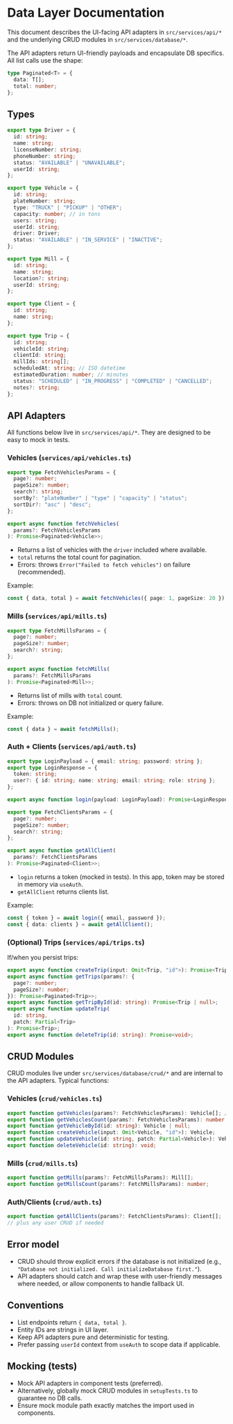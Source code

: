 # Data Layer Documentation

This document describes the UI-facing API adapters in `src/services/api/*` and the underlying CRUD modules in `src/services/database/*`.

The API adapters return UI-friendly payloads and encapsulate DB specifics. All list calls use the shape:

```ts
type Paginated<T> = {
  data: T[];
  total: number;
};
```

## Types

```ts
export type Driver = {
  id: string;
  name: string;
  licenseNumber: string;
  phoneNumber: string;
  status: "AVAILABLE" | "UNAVAILABLE";
  userId: string;
};

export type Vehicle = {
  id: string;
  plateNumber: string;
  type: "TRUCK" | "PICKUP" | "OTHER";
  capacity: number; // in tons
  users: string;
  userId: string;
  driver: Driver;
  status: "AVAILABLE" | "IN_SERVICE" | "INACTIVE";
};

export type Mill = {
  id: string;
  name: string;
  location?: string;
  userId: string;
};

export type Client = {
  id: string;
  name: string;
};

export type Trip = {
  id: string;
  vehicleId: string;
  clientId: string;
  millIds: string[];
  scheduledAt: string; // ISO datetime
  estimatedDuration: number; // minutes
  status: "SCHEDULED" | "IN_PROGRESS" | "COMPLETED" | "CANCELLED";
  notes?: string;
};
```

## API Adapters

All functions below live in `src/services/api/*`. They are designed to be easy to mock in tests.

### Vehicles (`services/api/vehicles.ts`)

```ts
export type FetchVehiclesParams = {
  page?: number;
  pageSize?: number;
  search?: string;
  sortBy?: "plateNumber" | "type" | "capacity" | "status";
  sortDir?: "asc" | "desc";
};

export async function fetchVehicles(
  params?: FetchVehiclesParams
): Promise<Paginated<Vehicle>>;
```

- Returns a list of vehicles with the `driver` included where available.
- `total` returns the total count for pagination.
- Errors: throws `Error("Failed to fetch vehicles")` on failure (recommended).

Example:

```ts
const { data, total } = await fetchVehicles({ page: 1, pageSize: 20 });
```

### Mills (`services/api/mills.ts`)

```ts
export type FetchMillsParams = {
  page?: number;
  pageSize?: number;
  search?: string;
};

export async function fetchMills(
  params?: FetchMillsParams
): Promise<Paginated<Mill>>;
```

- Returns list of mills with `total` count.
- Errors: throws on DB not initialized or query failure.

Example:

```ts
const { data } = await fetchMills();
```

### Auth + Clients (`services/api/auth.ts`)

```ts
export type LoginPayload = { email: string; password: string };
export type LoginResponse = {
  token: string;
  user?: { id: string; name: string; email: string; role: string };
};

export async function login(payload: LoginPayload): Promise<LoginResponse>;

export type FetchClientsParams = {
  page?: number;
  pageSize?: number;
  search?: string;
};

export async function getAllClient(
  params?: FetchClientsParams
): Promise<Paginated<Client>>;
```

- `login` returns a token (mocked in tests). In this app, token may be stored in memory via `useAuth`.
- `getAllClient` returns clients list.

Example:

```ts
const { token } = await login({ email, password });
const { data: clients } = await getAllClient();
```

### (Optional) Trips (`services/api/trips.ts`)

If/when you persist trips:

```ts
export async function createTrip(input: Omit<Trip, "id">): Promise<Trip>;
export async function getTrips(params?: {
  page?: number;
  pageSize?: number;
}): Promise<Paginated<Trip>>;
export async function getTripById(id: string): Promise<Trip | null>;
export async function updateTrip(
  id: string,
  patch: Partial<Trip>
): Promise<Trip>;
export async function deleteTrip(id: string): Promise<void>;
```

## CRUD Modules

CRUD modules live under `src/services/database/crud/*` and are internal to the API adapters. Typical functions:

### Vehicles (`crud/vehicles.ts`)

```ts
export function getVehicles(params?: FetchVehiclesParams): Vehicle[]; // or Promise<Vehicle[]>
export function getVehiclesCount(params?: FetchVehiclesParams): number;
export function getVehicleById(id: string): Vehicle | null;
export function createVehicle(input: Omit<Vehicle, "id">): Vehicle;
export function updateVehicle(id: string, patch: Partial<Vehicle>): Vehicle;
export function deleteVehicle(id: string): void;
```

### Mills (`crud/mills.ts`)

```ts
export function getMills(params?: FetchMillsParams): Mill[];
export function getMillsCount(params?: FetchMillsParams): number;
```

### Auth/Clients (`crud/auth.ts`)

```ts
export function getAllClients(params?: FetchClientsParams): Client[];
// plus any user CRUD if needed
```

## Error model

- CRUD should throw explicit errors if the database is not initialized (e.g., `"Database not initialized. Call initializeDatabase first."`).
- API adapters should catch and wrap these with user-friendly messages where needed, or allow components to handle fallback UI.

## Conventions

- List endpoints return `{ data, total }`.
- Entity IDs are strings in UI layer.
- Keep API adapters pure and deterministic for testing.
- Prefer passing `userId` context from `useAuth` to scope data if applicable.

## Mocking (tests)

- Mock API adapters in component tests (preferred).
- Alternatively, globally mock CRUD modules in `setupTests.ts` to guarantee no DB calls.
- Ensure mock module path exactly matches the import used in components.
